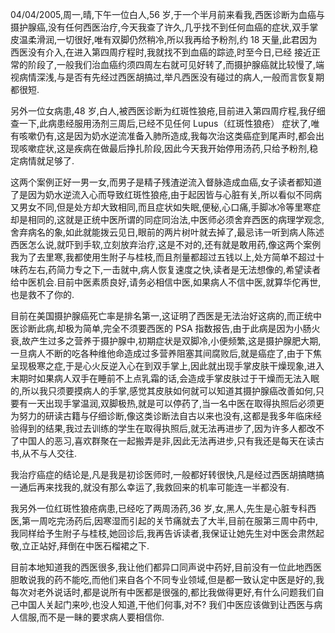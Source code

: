 04/04/2005,周一,晴,下午一位白人,56 岁,于一个半月前来看我,西医诊断为血癌与摄护腺癌,没有任何西医治疗,今天我查了许久,几乎找不到任何血癌的症状,双手掌皮温柔滑润,一切很好,唯有双脚仍然稍冷,所以我再给予粉剂,约 18 天量,此君因为西医没有介入,在进入第四周疗程时,我就找不到血癌的踪迹,时至今日,已经 接近正常的阶段了,一般我们治血癌约须四周左右就可见好转了,而摄护腺癌就比较慢了,端视病情深浅,与是否有先经过西医胡搞过,举凡西医没有碰过的病人,一般而言恢复期都很短.

另外一位女病患,48 岁,白人,被西医诊断为红斑性狼疮,目前进入第四周疗程,我仔细查一下,此病患经服用汤剂三周后,已经不见任何 Lupus（红斑性狼疮） 症状了,唯有咳嗽仍有,这是因为奶水逆流准备入肺所造成,我每次治这类癌症到尾声时,都会出现咳嗽症状,这是疾病在做最后挣扎阶段,因此今天我开始停用汤药,只给予粉剂,稳定病情就足够了.

这两个案例正好一男一女,而男子是精子残渣逆流入督脉造成血癌,女子读者都知道了是因为奶水逆流入心而导致红斑性狼疮,由于起因皆与心脏有关,所以看似不同病又男女不同,但是处方却大致相同,而且症状如失眠,便秘,心口痛,手脚冰冷等里寒症却是相同的,这就是正统中医所谓的同症同治法,中医师必须舍弃西医的病理学观念,舍弃病名的象,如此就能拨云见日,眼前的两片树叶就去掉了,最忌讳一听到病人陈述西医怎么说,就吓到手软,立刻放弃治疗,这是不对的,还有就是敢用药,像这两个案例我为了去里寒,我都使用生附子与桂枝,而且剂量都超过五钱以上,处方简单不超过十味药左右,药简力专之下,一击就中,病人恢复速度之快,读者是无法想像的,希望读者给中医机会.目前中医素质良好,请务必相信中医,如果病人不信中医,就算华佗再世,也是救不了你的.

目前在美国摄护腺癌死亡率是排名第一,这证明了西医是无法治好这病的,而正统中医诊断此病,却极为简单,完全不须要西医的 PSA 指数报告,由于此病是因为小肠火衰,故产生过多之营养于摄护腺中,初期症状是双脚冷,小便频繁,这是摄护腺肥大期,一旦病人不断的吃各种维他命造成过多营养阻塞其间腐败后,就是癌症了,由于下焦呈现极寒之症,于是心火反逆入心在到双手掌上,因此就出现手掌皮肤干燥现象,进入末期时如果病人双手在睡前不上点乳霜的话,会造成手掌皮肤过于干燥而无法入眠的,所以我只须要摸病人的手掌,感觉其皮肤如何就可以知道其摄护腺癌改善如何,只要有一天出现手掌温润,双脚极热,就是可以停药了,当一名中医在取得执照后必须更为努力的研读古籍与仔细诊断,像这类诊断法自古以来也没有,这都是我多年临床经验得到的结果,我过去训练的学生在取得执照后,就无法再进步了,因为许多人都改不了中国人的恶习,喜欢群聚在一起搬弄是非,因此无法再进步,只有我还是每天在读古书,从不与人交往.

我治疗癌症的结论是,凡是我是初诊医师时,一般都好转很快,凡是经过西医胡搞瞎搞一通后再来找我的,就没有那么幸运了,我救回来的机率可能连一半都没有.

我另外一位红斑性狼疮病患,已经吃了两周汤药,36 岁,女,黑人,先生是心脏专科西医,第一周吃完汤药后,因寒湿而引起的关节痛就去了大半,目前在服第三周中药中,我同样给予生附子与桂枝,她回诊后,我再告诉读者,我保证让她先生对中医会肃然起敬,立正站好,拜倒在中医石榴裙之下.

目前本地知道我的西医很多,我让他们都异口同声说中药好,目前没有一位此地西医胆敢说我的药不能吃,而他们来自各个不同专业领域,但是都一致认定中医是好的,我每次对老外说话时,都是说所有中医都是很强的,都比我做得更好,有什么问题我们自己中国人关起门来吵,也没人知道,干他们何事,对不? 我们中医应该做到让西医与病人信服,而不是一眛的要求病人要相信你.
